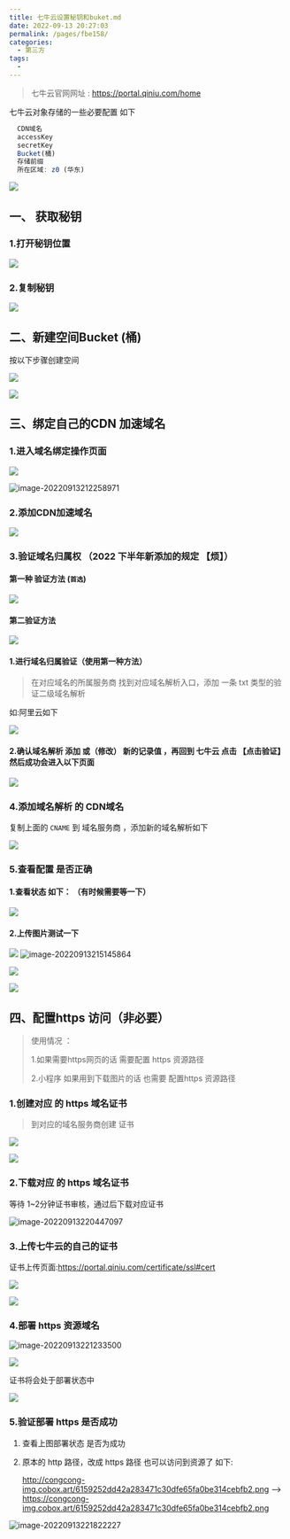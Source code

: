 ```yaml
---
title: 七牛云设置秘钥和buket.md
date: 2022-09-13 20:27:03
permalink: /pages/fbe158/
categories:
  - 第三方
tags:
  - 
---
```


> 七牛云官网网址 :  https://portal.qiniu.com/home



七牛云对象存储的一些必要配置  如下

```js
  CDN域名 
  accessKey
  secretKey
  Bucket(桶)
  存储前缀
  所在区域: z0 (华东)
```

![](http://img.alicbin.com/img/202209132107949.png)

## 一、 获取秘钥

### 1.打开秘钥位置

![](http://img.alicbin.com/img/202209132100276.png)

### 2.复制秘钥

![](http://img.alicbin.com/img/202209132101639.png) 

## 二、新建空间Bucket (桶)

按以下步骤创建空间

![](http://img.alicbin.com/img/202209132113946.png)

![](http://img.alicbin.com/img/202209132116813.png)

## 三、绑定自己的CDN 加速域名

### 1.进入域名绑定操作页面

![](http://img.alicbin.com/img/202209132122416.png)

![image-20220913212258971](/Users/binpro/Library/Application%20Support/typora-user-images/image-20220913212258971.png)

### 2.添加CDN加速域名

![](http://img.alicbin.com/img/202209132127261.png)

### 3.验证域名归属权 （2022 下半年新添加的规定 【烦】）



#### 第一种 验证方法 (`首选`)

![](http://img.alicbin.com/img/202209132130846.png)

#### 第二验证方法 

![](http://img.alicbin.com/img/202209132131961.png)

#### 1.进行域名归属验证（使用第一种方法）

> 在对应域名的所属服务商  找到对应域名解析入口，添加 一条  txt 类型的验证二级域名解析  

如:阿里云如下 

![](http://img.alicbin.com/img/202209132139973.png)

#### 2.确认域名解析 **添加 或（修改）** 新的记录值 ，再回到 七牛云  点击 【点击验证】  然后成功会进入以下页面

![](http://img.alicbin.com/img/202209132143651.png)

### 4.添加域名解析 的 CDN域名

复制上面的 `CNAME` 到 域名服务商 ，添加新的域名解析如下 

![](http://img.alicbin.com/img/202209132148971.png)

### 5.查看配置 是否正确  

#### 1.查看状态 如下： （有时候需要等一下）

![](http://img.alicbin.com/img/202209132149505.png)

#### 2.上传图片测试一下

![](http://img.alicbin.com/img/202209132151550.png)	![image-20220913215145864](/Users/binpro/Library/Application%20Support/typora-user-images/image-20220913215145864.png)

![](http://img.alicbin.com/img/202209132153799.png)

![](http://img.alicbin.com/img/202209132154506.png)

## 四、配置https 访问（非必要）

> 使用情况 ：
>
> 1.如果需要https网页的话 需要配置 https 资源路径
>
> 2.小程序 如果用到下载图片的话 也需要 配置https 资源路径

### 1.创建对应 的 https 域名证书

> 到对应的域名服务商创建 证书

![](http://img.alicbin.com/img/202209132201671.png)

![](http://img.alicbin.com/img/202209132202092.png)

### 2.下载对应 的 https 域名证书

等待 1~2分钟证书审核，通过后下载对应证书

![image-20220913220447097](/Users/binpro/Library/Application%20Support/typora-user-images/image-20220913220447097.png)

### 3.上传七牛云的自己的证书

证书上传页面:https://portal.qiniu.com/certificate/ssl#cert

![](http://img.alicbin.com/img/202209132207500.png)

![](http://img.alicbin.com/img/202209132211790.png)

### 4.部署 https 资源域名

![image-20220913221233500](/Users/binpro/Library/Application%20Support/typora-user-images/image-20220913221233500.png)

![](http://img.alicbin.com/img/202209132213268.png)

证书将会处于部署状态中 

![](http://img.alicbin.com/img/202209132214102.png)

### 5.验证部署 https 是否成功

1. 查看上图部署状态 是否为成功

2. 原本的  http 路径，改成 https 路径 也可以访问到资源了 如下:

   http://congcong-img.cobox.art/6159252dd42a283471c30dfe65fa0be314cebfb2.png   ——> https://congcong-img.cobox.art/6159252dd42a283471c30dfe65fa0be314cebfb2.png

   

![image-20220913221822227](/Users/binpro/Library/Application%20Support/typora-user-images/image-20220913221822227.png)
